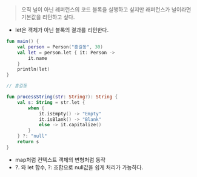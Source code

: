 > 오직 널이 아닌 레퍼런스의 코드 블록을 실행하고 싶지만 래퍼런스가 널이라면 기본값을 리턴하고 싶다.
>

- let은 객체가 아닌 블록의 결과를 리턴한다.

```kotlin
fun main() {
    val person = Person("홍길동", 30)
    val let = person.let { it: Person ->
        it.name
    }
    println(let)
}

// 홍길동
```

```kotlin
fun processString(str: String?): String {
    val s: String = str.let {
        when {
            it.isEmpty() -> "Empty"
            it.isBlank() -> "Blank"
            else -> it.capitalize()
        }
    } ?: "null"
    return s
}
```

- map처럼 컨텍스트 객체의 변형처럼 동작
- ?. 와 let 함수, ?: 조합으로 null값을 쉽게 처리가 가능하다.